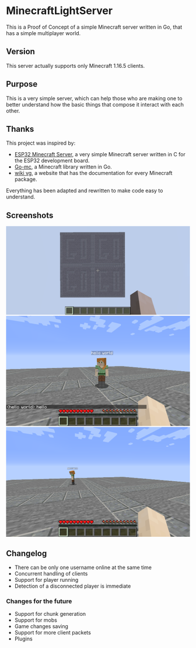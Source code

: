 # MinecraftLightServer
This is a Proof of Concept of a simple Minecraft server written in Go, that has a simple multiplayer world.

## Version
This server actually supports only Minecraft 1.16.5 clients.

## Purpose
This is a very simple server, which can help those who are making one to better understand how the basic things that compose it interact with each other.

## Thanks
This project was inspired by:
- [ESP32 Minecraft Server](https://github.com/nikisalli/esp32-minecraft-server), a very simple Minecraft server written in C for the ESP32 development board.
- [Go-mc](https://github.com/Tnze/go-mc), a Minecraft library written in Go.
- [wiki vg](https://wiki.vg/Protocol), a website that has the documentation for every Minecraft package.

Everything has been adapted and rewritten to make code easy to understand.

## Screenshots
![MinecraftLightServer chunk](screenshots/screenshot1.png?raw=true "Chunk")
![MinecraftLightServer chat](screenshots/screenshot2.png?raw=true "Chat")
![MinecraftLightServer player moved](screenshots/screenshot3.png?raw=true "Player moved")

## Changelog
- There can be only one username online at the same time
- Concurrent handling of clients
- Support for player running
- Detection of a disconnected player is immediate

### Changes for the future
- Support for chunk generation
- Support for mobs
- Game changes saving
- Support for more client packets
- Plugins